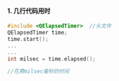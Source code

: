 #### 1. 几行代码用时

```c++
#include <QElapsedTimer>  //头文件
QElapsedTimer time;
time.start();
...
...
int milsec = time.elapsed();

//花费milsec毫秒的时间
```

